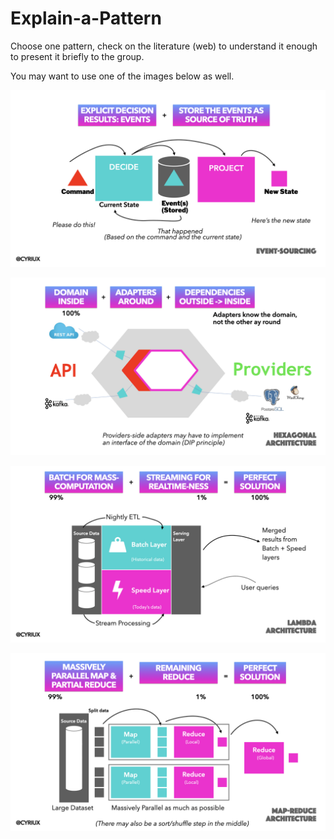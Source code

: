 # Explain-a-Pattern

Choose one pattern, check on the literature (web) to understand it enough to present it briefly to the group.

You may want to use one of the images below as well.



![Event-Sourcing](event-sourcing-pattern.jpeg)

![Hexagonal Architecture](hexagonal-pattern.jpeg)

![Lambda Architecture](lambda-arch-pattern.jpeg)

![Map-reduce](map-reduce-pattern.jpeg)
